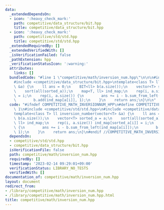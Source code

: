 ```yaml
---
data:
  _extendedDependsOn:
  - icon: ':heavy_check_mark:'
    path: competitive/data_structure/bit.hpp
    title: competitive/data_structure/bit.hpp
  - icon: ':heavy_check_mark:'
    path: competitive/std/std.hpp
    title: competitive/std/std.hpp
  _extendedRequiredBy: []
  _extendedVerifiedWith: []
  _isVerificationFailed: false
  _pathExtension: hpp
  _verificationStatusIcon: ':warning:'
  attributes:
    links: []
  bundledCode: "#line 1 \"competitive/math/inversion_num.hpp\"\n\n\n#include <competitive/std/std.hpp>\n\
    #include <competitive/data_structure/bit.hpp>\ntemplate<class T> ll inversion_number(vector<T>\
    \ &a) {\n    ll ans = 0;\n    BIT<ll> b(a.size());\n    vector<T> sorted_a = a;\n\
    \    sort(all(sorted_a));\n    map<T, ll> ind_map;\n    rep(i, a.size()) ind_map[sorted_a[i]]\
    \ = i;\n    rep(i, a.size()) {\n        ans += i - b.sum_from_left(ind_map[a[i]]);\n\
    \        b.add(ind_map[a[i]], 1);\n    }\n    return ans;\n}\n\n"
  code: "#ifndef COMPETITIVE_MATH_INVERSIONNUM_HPP\n#define COMPETITIVE_MATH_INVERSIONNUM_HPP\
    \ 1\n#include <competitive/std/std.hpp>\n#include <competitive/data_structure/bit.hpp>\n\
    template<class T> ll inversion_number(vector<T> &a) {\n    ll ans = 0;\n    BIT<ll>\
    \ b(a.size());\n    vector<T> sorted_a = a;\n    sort(all(sorted_a));\n    map<T,\
    \ ll> ind_map;\n    rep(i, a.size()) ind_map[sorted_a[i]] = i;\n    rep(i, a.size())\
    \ {\n        ans += i - b.sum_from_left(ind_map[a[i]]);\n        b.add(ind_map[a[i]],\
    \ 1);\n    }\n    return ans;\n}\n#endif //COMPETITIVE_MATH_INVERSIONNUM_HPP"
  dependsOn:
  - competitive/std/std.hpp
  - competitive/data_structure/bit.hpp
  isVerificationFile: false
  path: competitive/math/inversion_num.hpp
  requiredBy: []
  timestamp: '2023-02-14 09:29:01+09:00'
  verificationStatus: LIBRARY_NO_TESTS
  verifiedWith: []
documentation_of: competitive/math/inversion_num.hpp
layout: document
redirect_from:
- /library/competitive/math/inversion_num.hpp
- /library/competitive/math/inversion_num.hpp.html
title: competitive/math/inversion_num.hpp
---
```

